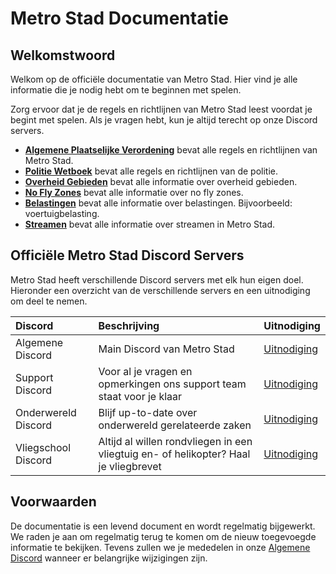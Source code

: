 # Metro Stad Documentatie

## Welkomstwoord

Welkom op de officiële documentatie van Metro Stad. Hier vind je alle informatie die je nodig hebt om te beginnen met spelen.

Zorg ervoor dat je de regels en richtlijnen van Metro Stad leest voordat je begint met spelen. Als je vragen hebt, kun je altijd terecht op onze Discord servers.

- [**Algemene Plaatselijke Verordening**](apv.md) bevat alle regels en richtlijnen van Metro Stad.
- [**Politie Wetboek**](politie_wetboek.md) bevat alle regels en richtlijnen van de politie.
- [**Overheid Gebieden**](douane_gebieden.md) bevat alle informatie over overheid gebieden.
- [**No Fly Zones**](no_fly_zones.md) bevat alle informatie over no fly zones.
- [**Belastingen**](belastingen.md) bevat alle informatie over belastingen. Bijvoorbeeld: voertuigbelasting.
- [**Streamen**](streamen.md) bevat alle informatie over streamen in Metro Stad.

## Officiële Metro Stad Discord Servers

Metro Stad heeft verschillende Discord servers met elk hun eigen doel. Hieronder een overzicht van de verschillende servers en een uitnodiging om deel te nemen.

| Discord             | Beschrijving                                                                         | Uitnodiging                                  |
|:--------------------|:-------------------------------------------------------------------------------------|:---------------------------------------------|
| Algemene Discord    | Main Discord van Metro Stad                                                          | [Uitnodiging](https://discord.gg/metrostad)  |
| Support Discord     | Voor al je vragen en opmerkingen ons support team staat voor je klaar                | [Uitnodiging](https://discord.gg/TpsvX56XnQ) |
| Onderwereld Discord | Blijf up-to-date over onderwereld gerelateerde zaken                                 | [Uitnodiging](https://discord.gg/jJePqGKC9m) |
| Vliegschool Discord | Altijd al willen rondvliegen in een vliegtuig en- of helikopter? Haal je vliegbrevet | [Uitnodiging](https://discord.gg/SbP5EwwkRy) |

## Voorwaarden
De documentatie is een levend document en wordt regelmatig bijgewerkt. We raden je aan om regelmatig terug te komen om de nieuw toegevoegde informatie te bekijken. Tevens zullen we je mededelen in onze [Algemene Discord](https://discord.gg/metrostad) wanneer er belangrijke wijzigingen zijn.
